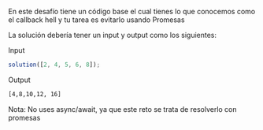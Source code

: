 En este desafío tiene un código base el cual tienes lo que conocemos como el callback hell y tu tarea es evitarlo usando Promesas


La solución debería tener un input y output como los siguientes:

Input

```js
solution([2, 4, 5, 6, 8]);
```

Output

```sh
[4,8,10,12, 16]
```

Nota: No uses async/await, ya que este reto se trata de resolverlo con promesas
